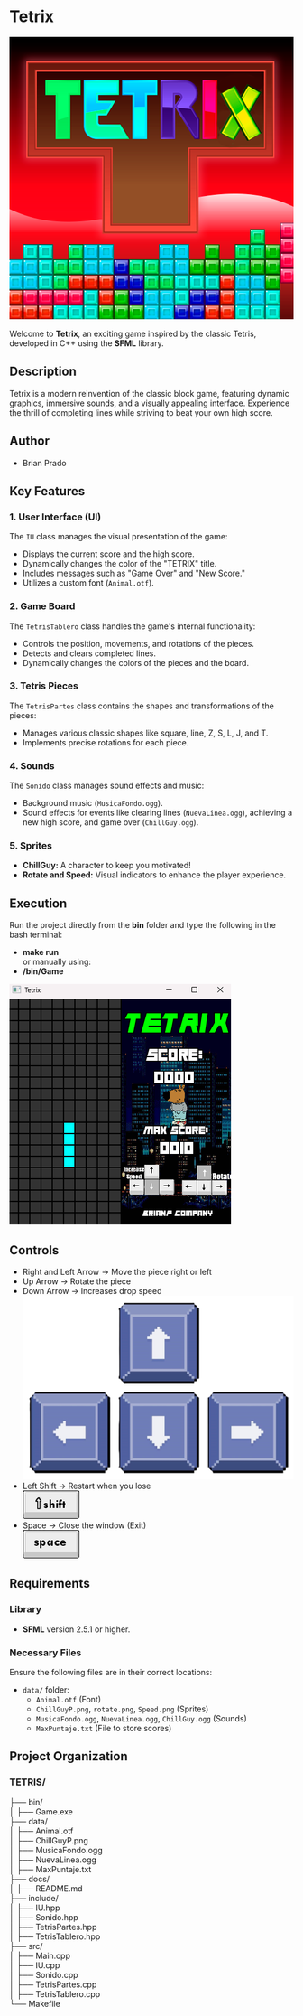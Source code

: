 # Tetrix

![Tetrix Preview](./Tetrix.png)

Welcome to **Tetrix**, an exciting game inspired by the classic Tetris, developed in C++ using the **SFML** library.

## Description

Tetrix is a modern reinvention of the classic block game, featuring dynamic graphics, immersive sounds, and a visually appealing interface. Experience the thrill of completing lines while striving to beat your own high score.

## Author  
- Brian Prado  

## Key Features

### 1. **User Interface (UI)**
The `IU` class manages the visual presentation of the game:
- Displays the current score and the high score.
- Dynamically changes the color of the "TETRIX" title.
- Includes messages such as "Game Over" and "New Score."
- Utilizes a custom font (`Animal.otf`).

### 2. **Game Board**
The `TetrisTablero` class handles the game's internal functionality:
- Controls the position, movements, and rotations of the pieces.
- Detects and clears completed lines.
- Dynamically changes the colors of the pieces and the board.

### 3. **Tetris Pieces**
The `TetrisPartes` class contains the shapes and transformations of the pieces:
- Manages various classic shapes like square, line, Z, S, L, J, and T.
- Implements precise rotations for each piece.

### 4. **Sounds**
The `Sonido` class manages sound effects and music:
- Background music (`MusicaFondo.ogg`).
- Sound effects for events like clearing lines (`NuevaLinea.ogg`), achieving a new high score, and game over (`ChillGuy.ogg`).

### 5. **Sprites**
- **ChillGuy:** A character to keep you motivated!
- **Rotate and Speed:** Visual indicators to enhance the player experience.

## **Execution** 
Run the project directly from the **bin** folder and type the following in the bash terminal:
- **make run**  
or manually using:   
- **/bin/Game**  

![Gameplay Preview](./GamePlaay.png)  

## Controls    
- Right and Left Arrow -> Move the piece right or left    
- Up Arrow -> Rotate the piece    
- Down Arrow -> Increases drop speed    
![Controls Preview](./Flechitas.png)
- Left Shift -> Restart when you lose    
![Shift Key](../data/Shift.png)  
- Space -> Close the window (Exit)  
![Space Key](../data/Space.png)  

## Requirements

### **Library**
- **SFML** version 2.5.1 or higher.

### **Necessary Files**
Ensure the following files are in their correct locations:
- `data/` folder:
  - `Animal.otf` (Font)
  - `ChillGuyP.png`, `rotate.png`, `Speed.png` (Sprites)
  - `MusicaFondo.ogg`, `NuevaLinea.ogg`, `ChillGuy.ogg` (Sounds)
  - `MaxPuntaje.txt` (File to store scores)

## Project Organization
### TETRIS/   
├── bin/    
│   ├── Game.exe                    
├── data/                  
│   ├── Animal.otf    
│   ├── ChillGuyP.png    
│   ├── MusicaFondo.ogg    
│   ├── NuevaLinea.ogg    
│   ├── MaxPuntaje.txt    
├── docs/        
│   ├── README.md                
├── include/                 
│   ├── IU.hpp    
│   ├── Sonido.hpp    
│   ├── TetrisPartes.hpp    
│   ├── TetrisTablero.hpp    
├── src/                     
│   ├── Main.cpp    
│   ├── IU.cpp    
│   ├── Sonido.cpp    
│   ├── TetrisPartes.cpp    
│   ├── TetrisTablero.cpp    
└── Makefile  
